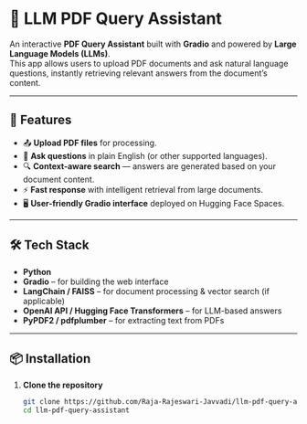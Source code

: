 # 📄 LLM PDF Query Assistant

An interactive **PDF Query Assistant** built with **Gradio** and powered by **Large Language Models (LLMs)**.  
This app allows users to upload PDF documents and ask natural language questions, instantly retrieving relevant answers from the document’s content.

---

## 🚀 Features
- 📤 **Upload PDF files** for processing.
- 💬 **Ask questions** in plain English (or other supported languages).
- 🔍 **Context-aware search** — answers are generated based on your document content.
- ⚡ **Fast response** with intelligent retrieval from large documents.
- 🖥 **User-friendly Gradio interface** deployed on Hugging Face Spaces.

---

## 🛠 Tech Stack
- **Python**
- **Gradio** – for building the web interface
- **LangChain / FAISS** – for document processing & vector search (if applicable)
- **OpenAI API / Hugging Face Transformers** – for LLM-based answers
- **PyPDF2 / pdfplumber** – for extracting text from PDFs

---

## 📦 Installation

1. **Clone the repository**
   ```bash
   git clone https://github.com/Raja-Rajeswari-Javvadi/llm-pdf-query-assistant.git
   cd llm-pdf-query-assistant
